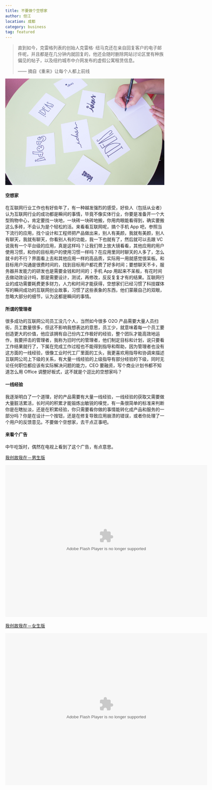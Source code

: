 ```yaml
---
title: 不要做个空想家 
author: 但江
location: 成都 
category: business
tag: featured
---
```


> 直到如今，克雷格列表的创始人克雷格· 纽马克还在亲自回复客户的电子邮件呢，并且都是在几分钟内就回复的，他还会随时删除网站讨论区里有种族偏见的帖子，以及纽约城市中介网发布的虚假公寓租赁信息。
>
> —— 摘自《重来》让每个人都上前线

![Ideas on Paper](/images/ideas-on-paper.jpg)

#### 空想家

在互联网行业工作也有好些年了，有一种越发强烈的感受，好些人（包括从业者）认为互联网行业的成功都是瞬间的事情，毕竟不像实体行业，你要是准备开一个大型购物中心，肯定要找一块地，一块砖一块砖地搬，你用肉眼能看得到，确实要搬这么多砖，不会认为是个轻松的活。来看看互联网呢，搞个手机 App 吧，参照当下流行的应用，找个设计和工程师把产品做出来，别人有美颜，我就有美颜，别人有聊天，我就有聊天，你看别人有的功能，我一下也就有了，然后就可以去跟 VC 说我有一个平台级的应用，真是这样吗？让我们带上放大镜看看，其他应用的用户使用习惯，和你的目标用户的使用习惯一样吗？在应用里同时聊天的人多了，怎么就卡的不行？界面看上去和其他应用一样的高品质，实际用一用就感觉很呆板。和目标用户沟通是很费时间的，找到目标用户都花费了好多时间；要想聊天不卡，服务器并发能力的研发也是需要金钱和时间的；手机 App 用起来不呆板，有花时间去做动效设计吗，那是需要设计，测试，再修改，反反复复才有的结果。互联网行业的成功需要耗费更多财力，人力和时间才能获得，空想家们已经习惯了科技媒体写的瞬间成功的互联网创业故事，习惯了这些表象的东西，他们蒙蔽自己的双眼，忽略大部分的细节，认为这都是瞬间的事情。

#### 所谓的管理者

很多成功的互联网公司员工没几个人，当然如今很多 O2O 产品需要大量人员扫街，员工数量很多，但这不影响我想表达的意思，员工少，就意味着每一个员工要创造更大的价值，他应该拥有自己份内工作极好的经验，整个团队才能高效地运作，我要抨击的管理者，我称为旧时代的管理者，他们制定目标和计划，说只要看工作结果就行了，下属在完成工作过程也不能得到指导和帮助，因为管理者也没有这方面的一线经验，很像工业时代工厂里面的工头，我更喜欢用指导和协调来描述互联网公司上下级的关系，有大量一线经验的上级指导有部分经验的下级，同时无论任何职位都应该有实际解决问题的能力，CEO 要融资，写个商业计划书都不知道怎么用 Office 调整好板式，这不就是个逗比的空想家吗？

#### 一线经验

我逐渐明白了一个道理，好的产品需要有大量一线经验，一线经验的获取又需要做大量脏活累活，长时间的积累才能锻炼出敏锐的嗅觉，有一条很简单的标准来判断你是在瞎扯淡，还是在积累经验，你只需要看你做的事情能转化成产品和服务的一部分吗？你是在设计一个按钮，还是在修复导致应用崩溃的错误，或者你处理了一个用户的反馈意见。不要做个空想家，去干点正事吧。

#### 来看个广告

中午吃饭时，偶然在电视上看到了这个广告，有点意思。

[我创故我在－男生版](http://auto.cntv.cn/2015/09/14/VIDE1442211245489518.shtml)

<embed id='v_player_cctv' width='640' height='480' flashvars='adCalls=http%3A//pubads.g.doubleclick.net/gampad/adx%3Fiu%3D/8962/web_cntv/dicengye_qiantiepian1%26sz%3D7x1%26c%3D1445154918504%26m%3Dtext/xml%26t%3Dpage_group%253Ddianbo%2526subsite%253Dauto%2526CHANNEL%253DPAGE1345632868491440%2526sorts%253D1%7B%21@%23%7Dhttp%3A//pubads.g.doubleclick.net/gampad/adx%3Fiu%3D/8962/web_cntv/dicengye_qiantiepian2%26sz%3D7x2%26c%3D1445154918504%26m%3Dtext/xml%26t%3Dpage_group%253Ddianbo%2526subsite%253Dauto%2526CHANNEL%253DPAGE1345632868491440%2526sorts%253D1&adAfter=http%3A//pubads.g.doubleclick.net/gampad/adx%3Fiu%3D/8962/web_cntv/dicengye_houtiepian%26sz%3D8x1%26c%3D1445154918504%26m%3Dtext/xml%26t%3Dpage_group%253Ddianbo%2526subsite%253Dauto%2526CHANNEL%253DPAGE1345632868491440%2526sorts%253D1&adPause=http%3A//pubads.g.doubleclick.net/gampad/adx%3Fiu%3D/8962/web_cntv/dicengye_zanting%26sz%3D1x1%26c%3D1445154918504%26m%3Dtext/xml%26t%3Dpage_group%253Ddianbo%2526subsite%253Dauto%2526CHANNEL%253DPAGE1345632868491440%2526sorts%253D1&adCorner=http%3A//pubads.g.doubleclick.net/gampad/adx%3Fiu%3D/8962/web_cntv/dicengye_jiaobiao%26sz%3D1x1%26c%3D1445154918504%26m%3Dtext/xml%26t%3Dpage_group%253Ddianbo%2526subsite%253Dauto%2526CHANNEL%253DPAGE1345632868491440%2526sorts%253D1&adBanner=http%3A//pubads.g.doubleclick.net/gampad/adx%3Fiu%3D/8962/web_cntv/dicengye_xuanfubanner%26sz%3D1x1%26c%3D1445154918504%26m%3Dtext/xml%26t%3Dpage_group%253Ddianbo%2526subsite%253Dauto%2526CHANNEL%253DPAGE1345632868491440%2526sorts%253D1&adText=http%3A//pubads.g.doubleclick.net/gampad/adx%3Fiu%3D/8962/web_cntv/dicengye_kongzhitiaowenzi%26sz%3D1x1%26c%3D1445154918504%26m%3Dtext/xml%26t%3Dpage_group%253Ddianbo%2526subsite%253Dauto%2526CHANNEL%253DPAGE1345632868491440%2526sorts%253D1&videoId=442211245489518&filePath=/flvxml/2009/10/14/&isAutoPlay=true&url=http://auto.cntv.cn/2015/09/14/VIDE1442211245489518.shtml&tai=auto&configPath=http://js.player.cntv.cn/xml/config/outside.xml&widgetsConfig=http://js.player.cntv.cn/xml/widgetsConfig/common.xml&languageConfig=&hour24DataURL=VodCycleData.xml&outsideChannelId=channelBugu&videoCenterId=adbc109c2e1d4ce8a3f3c250823efc6e' allowscriptaccess='always' allowfullscreen='true' menu='false' quality='best' bgcolor='#000000' name='v_player_cctv' src='http://player.cntv.cn/standard/cntvOutSidePlayer.swf' type='application/x-shockwave-flash' lk_mediaid='lk_juiceapp_mediaPopup_1257416656250' lk_media='yes'/>

[我创故我在－女生版](http://auto.cntv.cn/2015/09/14/VIDE1442211247645624.shtml)

<embed id='v_player_cctv' width='640' height='480' flashvars='adCalls=http%3A//pubads.g.doubleclick.net/gampad/adx%3Fiu%3D/8962/web_cntv/dicengye_qiantiepian1%26sz%3D7x1%26c%3D1445154918844%26m%3Dtext/xml%26t%3Dpage_group%253Ddianbo%2526subsite%253Dauto%2526CHANNEL%253DPAGE1345632868491440%2526sorts%253D1%7B%21@%23%7Dhttp%3A//pubads.g.doubleclick.net/gampad/adx%3Fiu%3D/8962/web_cntv/dicengye_qiantiepian2%26sz%3D7x2%26c%3D1445154918844%26m%3Dtext/xml%26t%3Dpage_group%253Ddianbo%2526subsite%253Dauto%2526CHANNEL%253DPAGE1345632868491440%2526sorts%253D1&adAfter=http%3A//pubads.g.doubleclick.net/gampad/adx%3Fiu%3D/8962/web_cntv/dicengye_houtiepian%26sz%3D8x1%26c%3D1445154918844%26m%3Dtext/xml%26t%3Dpage_group%253Ddianbo%2526subsite%253Dauto%2526CHANNEL%253DPAGE1345632868491440%2526sorts%253D1&adPause=http%3A//pubads.g.doubleclick.net/gampad/adx%3Fiu%3D/8962/web_cntv/dicengye_zanting%26sz%3D1x1%26c%3D1445154918844%26m%3Dtext/xml%26t%3Dpage_group%253Ddianbo%2526subsite%253Dauto%2526CHANNEL%253DPAGE1345632868491440%2526sorts%253D1&adCorner=http%3A//pubads.g.doubleclick.net/gampad/adx%3Fiu%3D/8962/web_cntv/dicengye_jiaobiao%26sz%3D1x1%26c%3D1445154918844%26m%3Dtext/xml%26t%3Dpage_group%253Ddianbo%2526subsite%253Dauto%2526CHANNEL%253DPAGE1345632868491440%2526sorts%253D1&adBanner=http%3A//pubads.g.doubleclick.net/gampad/adx%3Fiu%3D/8962/web_cntv/dicengye_xuanfubanner%26sz%3D1x1%26c%3D1445154918844%26m%3Dtext/xml%26t%3Dpage_group%253Ddianbo%2526subsite%253Dauto%2526CHANNEL%253DPAGE1345632868491440%2526sorts%253D1&adText=http%3A//pubads.g.doubleclick.net/gampad/adx%3Fiu%3D/8962/web_cntv/dicengye_kongzhitiaowenzi%26sz%3D1x1%26c%3D1445154918844%26m%3Dtext/xml%26t%3Dpage_group%253Ddianbo%2526subsite%253Dauto%2526CHANNEL%253DPAGE1345632868491440%2526sorts%253D1&videoId=442211247645624&filePath=/flvxml/2009/10/14/&isAutoPlay=true&url=http://auto.cntv.cn/2015/09/14/VIDE1442211247645624.shtml&tai=auto&configPath=http://js.player.cntv.cn/xml/config/outside.xml&widgetsConfig=http://js.player.cntv.cn/xml/widgetsConfig/common.xml&languageConfig=&hour24DataURL=VodCycleData.xml&outsideChannelId=channelBugu&videoCenterId=820d25378ee2433586393177d74db633' allowscriptaccess='always' allowfullscreen='true' menu='false' quality='best' bgcolor='#000000' name='v_player_cctv' src='http://player.cntv.cn/standard/cntvOutSidePlayer.swf' type='application/x-shockwave-flash' lk_mediaid='lk_juiceapp_mediaPopup_1257416656250' lk_media='yes'/>
